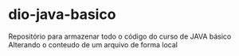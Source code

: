 # dio-java-basico
Repositório para armazenar todo o código do curso de JAVA básico
Alterando o conteudo de um arquivo de forma local